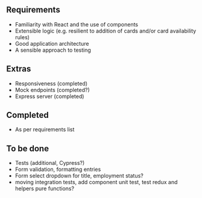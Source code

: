 ## Requirements

- Familiarity with React and the use of components
- Extensible logic (e.g. resilient to addition of cards and/or card availability rules)
- Good application architecture
- A sensible approach to testing

## Extras

- Responsiveness (completed)
- Mock endpoints (completed?)
- Express server (completed)

## Completed

- As per requirements list

## To be done

- Tests (additional, Cypress?)
- Form validation, formatting entries
- Form select dropdown for title, employment status?
- moving integration tests, add component unit test, test redux and helpers pure functions?

